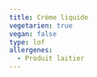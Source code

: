 ```yaml
---
title: Crème liquide
vegetarien: true
vegan: false
type: lof
allergenes:
  - Produit laitier
---
```



